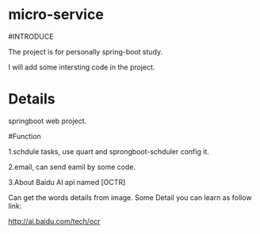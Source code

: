# micro-service

#INTRODUCE

The project is for personally spring-boot study.

I will add some intersting code in the project.

# Details

springboot web project.

#Function

1.schdule tasks, use quart and sprongboot-schduler config it.

2.email, can send eamil by some code.

3.About Baidu AI api named [OCTR]

Can get the words details from image. Some Detail you can learn as follow link:

http://ai.baidu.com/tech/ocr










